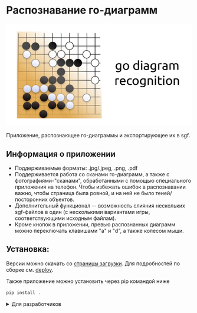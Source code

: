 # Распознавание го-диаграмм

![](data/poster.png)

Приложение, распознающее го-диаграммы и экспортирующее их в sgf.
## Информация о приложении
* Поддерживаемые форматы: .jpg/.jpeg, .png, .pdf
* Поддерживается работа со сканами го-диаграмм, а также с фотографиями-"сканами", обработанными с помощью специального приложения на телефон.
Чтобы избежать ошибок в распознавании важно, чтобы страница была ровной, и на ней не было теней/посторонних объектов.
* Дополнительный функционал -- возможность слияния нескольких sgf-файлов в один (c несколькими вариантами игры, соответствующими исходным файлам).
* Кроме кнопок в приложении, превью распознанных диаграмм можно переключать клавишами "a" и "d", а также колесом мыши.

## Установка:

Версии можно скачать со [страницы загрузки](docs/releases.md). Для подробностей по сборке см. [deploy](docs/deploy.md).

Также приложение можно установить через pip командой ниже
```bash
pip install .
```
<details>
<summary>Для разработчиков</summary>
Если вы разработчик, его следует установить в editable режиме (желательно в виртуальной среде):

```bash
pip install -e .
```
</details>
